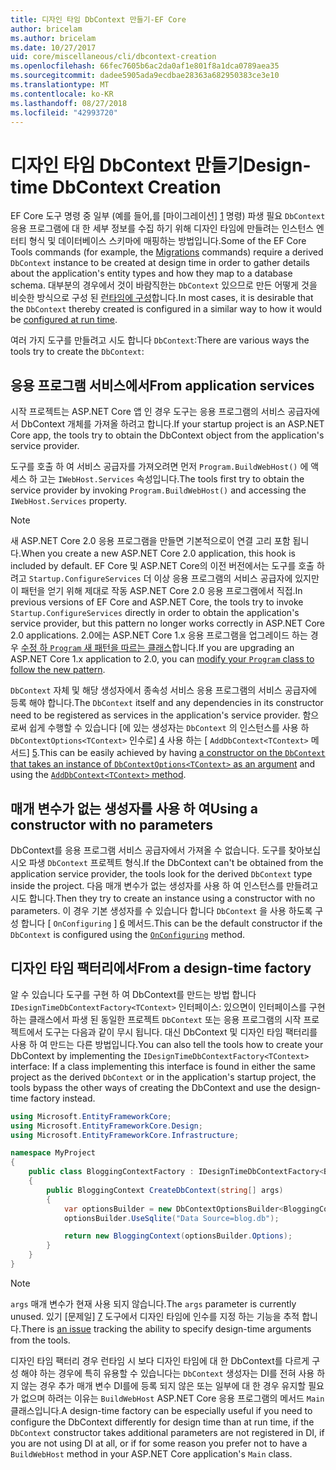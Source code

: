```yaml
---
title: 디자인 타임 DbContext 만들기-EF Core
author: bricelam
ms.author: bricelam
ms.date: 10/27/2017
uid: core/miscellaneous/cli/dbcontext-creation
ms.openlocfilehash: 66fec7605b6ac2da0af1e801f8a1dca0789aea35
ms.sourcegitcommit: dadee5905ada9ecdbae28363a682950383ce3e10
ms.translationtype: MT
ms.contentlocale: ko-KR
ms.lasthandoff: 08/27/2018
ms.locfileid: "42993720"
---
```

<a name="design-time-dbcontext-creation"></a><span data-ttu-id="c70fe-102">디자인 타임 DbContext 만들기</span><span class="sxs-lookup"><span data-stu-id="c70fe-102">Design-time DbContext Creation</span></span>
==============================
<span data-ttu-id="c70fe-103">EF Core 도구 명령 중 일부 (예를 들어,를 [마이그레이션] [ 1] 명령) 파생 필요 `DbContext` 응용 프로그램에 대 한 세부 정보를 수집 하기 위해 디자인 타임에 만들려는 인스턴스 엔터티 형식 및 데이터베이스 스키마에 매핑하는 방법입니다.</span><span class="sxs-lookup"><span data-stu-id="c70fe-103">Some of the EF Core Tools commands (for example, the [Migrations][1] commands) require a derived `DbContext` instance to be created at design time in order to gather details about the application's entity types and how they map to a database schema.</span></span> <span data-ttu-id="c70fe-104">대부분의 경우에서 것이 바람직한는 `DbContext` 있으므로 만든 어떻게 것을 비슷한 방식으로 구성 된 [런타임에 구성][2]합니다.</span><span class="sxs-lookup"><span data-stu-id="c70fe-104">In most cases, it is desirable that the `DbContext` thereby created is configured in a similar way to how it would be [configured at run time][2].</span></span>

<span data-ttu-id="c70fe-105">여러 가지 도구를 만들려고 시도 합니다 `DbContext`:</span><span class="sxs-lookup"><span data-stu-id="c70fe-105">There are various ways the tools try to create the `DbContext`:</span></span>

<a name="from-application-services"></a><span data-ttu-id="c70fe-106">응용 프로그램 서비스에서</span><span class="sxs-lookup"><span data-stu-id="c70fe-106">From application services</span></span>
-------------------------
<span data-ttu-id="c70fe-107">시작 프로젝트는 ASP.NET Core 앱 인 경우 도구는 응용 프로그램의 서비스 공급자에서 DbContext 개체를 가져올 하려고 합니다.</span><span class="sxs-lookup"><span data-stu-id="c70fe-107">If your startup project is an ASP.NET Core app, the tools try to obtain the DbContext object from the application's service provider.</span></span>

<span data-ttu-id="c70fe-108">도구를 호출 하 여 서비스 공급자를 가져오려면 먼저 `Program.BuildWebHost()` 에 액세스 하 고는 `IWebHost.Services` 속성입니다.</span><span class="sxs-lookup"><span data-stu-id="c70fe-108">The tools first try to obtain the service provider by invoking `Program.BuildWebHost()` and accessing the `IWebHost.Services` property.</span></span>

> [!NOTE]
> <span data-ttu-id="c70fe-109">새 ASP.NET Core 2.0 응용 프로그램을 만들면 기본적으로이 연결 고리 포함 됩니다.</span><span class="sxs-lookup"><span data-stu-id="c70fe-109">When you create a new ASP.NET Core 2.0 application, this hook is included by default.</span></span> <span data-ttu-id="c70fe-110">EF Core 및 ASP.NET Core의 이전 버전에서는 도구를 호출 하려고 `Startup.ConfigureServices` 더 이상 응용 프로그램의 서비스 공급자에 있지만이 패턴을 얻기 위해 제대로 작동 ASP.NET Core 2.0 응용 프로그램에서 직접.</span><span class="sxs-lookup"><span data-stu-id="c70fe-110">In previous versions of EF Core and ASP.NET Core, the tools try to invoke `Startup.ConfigureServices` directly in order to obtain the application's service provider, but this pattern no longer works correctly in ASP.NET Core 2.0 applications.</span></span> <span data-ttu-id="c70fe-111">2.0에는 ASP.NET Core 1.x 응용 프로그램을 업그레이드 하는 경우 [수정 하 `Program` 새 패턴을 따르는 클래스][3]합니다.</span><span class="sxs-lookup"><span data-stu-id="c70fe-111">If you are upgrading an ASP.NET Core 1.x application to 2.0, you can [modify your `Program` class to follow the new pattern][3].</span></span>

<span data-ttu-id="c70fe-112">`DbContext` 자체 및 해당 생성자에서 종속성 서비스 응용 프로그램의 서비스 공급자에 등록 해야 합니다.</span><span class="sxs-lookup"><span data-stu-id="c70fe-112">The `DbContext` itself and any dependencies in its constructor need to be registered as services in the application's service provider.</span></span> <span data-ttu-id="c70fe-113">함으로써 쉽게 수행할 수 있습니다 [에 있는 생성자는 `DbContext` 의 인스턴스를 사용 하 `DbContextOptions<TContext>` 인수로] [ 4] 사용 하는 [ `AddDbContext<TContext>` 메서드] [5].</span><span class="sxs-lookup"><span data-stu-id="c70fe-113">This can be easily achieved by having [a constructor on the `DbContext` that takes an instance of `DbContextOptions<TContext>` as an argument][4] and using the [`AddDbContext<TContext>` method][5].</span></span>

<a name="using-a-constructor-with-no-parameters"></a><span data-ttu-id="c70fe-114">매개 변수가 없는 생성자를 사용 하 여</span><span class="sxs-lookup"><span data-stu-id="c70fe-114">Using a constructor with no parameters</span></span>
--------------------------------------
<span data-ttu-id="c70fe-115">DbContext를 응용 프로그램 서비스 공급자에서 가져올 수 없습니다. 도구를 찾아보십시오 파생 `DbContext` 프로젝트 형식.</span><span class="sxs-lookup"><span data-stu-id="c70fe-115">If the DbContext can't be obtained from the application service provider, the tools look for the derived `DbContext` type inside the project.</span></span> <span data-ttu-id="c70fe-116">다음 매개 변수가 없는 생성자를 사용 하 여 인스턴스를 만들려고 시도 합니다.</span><span class="sxs-lookup"><span data-stu-id="c70fe-116">Then they try to create an instance using a constructor with no parameters.</span></span> <span data-ttu-id="c70fe-117">이 경우 기본 생성자를 수 있습니다 합니다 `DbContext` 을 사용 하도록 구성 합니다 [ `OnConfiguring` ] [ 6] 메서드.</span><span class="sxs-lookup"><span data-stu-id="c70fe-117">This can be the default constructor if the `DbContext` is configured using the [`OnConfiguring`][6] method.</span></span>

<a name="from-a-design-time-factory"></a><span data-ttu-id="c70fe-118">디자인 타임 팩터리에서</span><span class="sxs-lookup"><span data-stu-id="c70fe-118">From a design-time factory</span></span>
--------------------------
<span data-ttu-id="c70fe-119">알 수 있습니다 도구를 구현 하 여 DbContext를 만드는 방법 합니다 `IDesignTimeDbContextFactory<TContext>` 인터페이스: 있으면이 인터페이스를 구현 하는 클래스에서 파생 된 동일한 프로젝트 `DbContext` 또는 응용 프로그램의 시작 프로젝트에서 도구는 다음과 같이 무시 됩니다. 대신 DbContext 및 디자인 타임 팩터리를 사용 하 여 만드는 다른 방법입니다.</span><span class="sxs-lookup"><span data-stu-id="c70fe-119">You can also tell the tools how to create your DbContext by implementing the `IDesignTimeDbContextFactory<TContext>` interface: If a class implementing this interface is found in either the same project as the derived `DbContext` or in the application's startup project, the tools bypass the other ways of creating the DbContext and use the design-time factory instead.</span></span>

``` csharp
using Microsoft.EntityFrameworkCore;
using Microsoft.EntityFrameworkCore.Design;
using Microsoft.EntityFrameworkCore.Infrastructure;

namespace MyProject
{
    public class BloggingContextFactory : IDesignTimeDbContextFactory<BloggingContext>
    {
        public BloggingContext CreateDbContext(string[] args)
        {
            var optionsBuilder = new DbContextOptionsBuilder<BloggingContext>();
            optionsBuilder.UseSqlite("Data Source=blog.db");

            return new BloggingContext(optionsBuilder.Options);
        }
    }
}
```

> [!NOTE]
> <span data-ttu-id="c70fe-120">`args` 매개 변수가 현재 사용 되지 않습니다.</span><span class="sxs-lookup"><span data-stu-id="c70fe-120">The `args` parameter is currently unused.</span></span> <span data-ttu-id="c70fe-121">있기 [문제일] [ 7] 도구에서 디자인 타임에 인수를 지정 하는 기능을 추적 합니다.</span><span class="sxs-lookup"><span data-stu-id="c70fe-121">There is [an issue][7] tracking the ability to specify design-time arguments from the tools.</span></span>

<span data-ttu-id="c70fe-122">디자인 타임 팩터리 경우 런타임 시 보다 디자인 타임에 대 한 DbContext를 다르게 구성 해야 하는 경우에 특히 유용할 수 있습니다는 `DbContext` 생성자는 DI를 전혀 사용 하지 않는 경우 추가 매개 변수 DI를에 등록 되지 않은 또는 일부에 대 한 경우 유지할 필요가 없으며 하려는 이유는 `BuildWebHost` ASP.NET Core 응용 프로그램의 메서드 `Main` 클래스입니다.</span><span class="sxs-lookup"><span data-stu-id="c70fe-122">A design-time factory can be especially useful if you need to configure the DbContext differently for design time than at run time, if the `DbContext` constructor takes additional parameters are not registered in DI, if you are not using DI at all, or if for some reason you prefer not to have a `BuildWebHost` method in your ASP.NET Core application's `Main` class.</span></span>

  [1]: xref:core/managing-schemas/migrations/index
  [2]: xref:core/miscellaneous/configuring-dbcontext
  [3]: https://docs.microsoft.com/aspnet/core/migration/1x-to-2x/#update-main-method-in-programcs
  [4]: xref:core/miscellaneous/configuring-dbcontext#constructor-argument
  [5]: xref:core/miscellaneous/configuring-dbcontext#using-dbcontext-with-dependency-injection
  [6]: xref:core/miscellaneous/configuring-dbcontext#onconfiguring
  [7]: https://github.com/aspnet/EntityFrameworkCore/issues/8332
